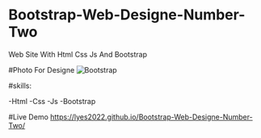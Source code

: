 # Bootstrap-Web-Designe-Number-Two
Web Site With Html Css Js And Bootstrap

#Photo For Designe
![Bootstrap](https://user-images.githubusercontent.com/87584266/192114110-bd67a6ff-0836-44f8-af0a-5a82fda6e8c4.jpg)

#skills:

-Html
-Css
-Js
-Bootstrap

#Live Demo
 https://lyes2022.github.io/Bootstrap-Web-Designe-Number-Two/

